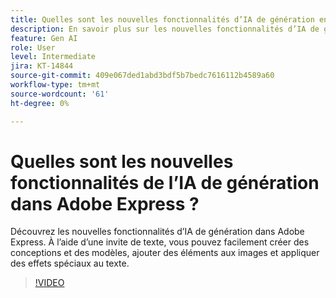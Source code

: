```yaml
---
title: Quelles sont les nouvelles fonctionnalités d’IA de génération en Adobe Express ?
description: En savoir plus sur les nouvelles fonctionnalités d’IA de génération dans Adobe Express
feature: Gen AI
role: User
level: Intermediate
jira: KT-14844
source-git-commit: 409e067ded1abd3bdf5b7bedc7616112b4589a60
workflow-type: tm+mt
source-wordcount: '61'
ht-degree: 0%

---
```


# Quelles sont les nouvelles fonctionnalités de l’IA de génération dans Adobe Express ?

Découvrez les nouvelles fonctionnalités d’IA de génération dans Adobe Express. À l’aide d’une invite de texte, vous pouvez facilement créer des conceptions et des modèles, ajouter des éléments aux images et appliquer des effets spéciaux au texte.

>[!VIDEO](https://video.tv.adobe.com/v/3427018?quality=12&learn=on&hidetitle=true)
